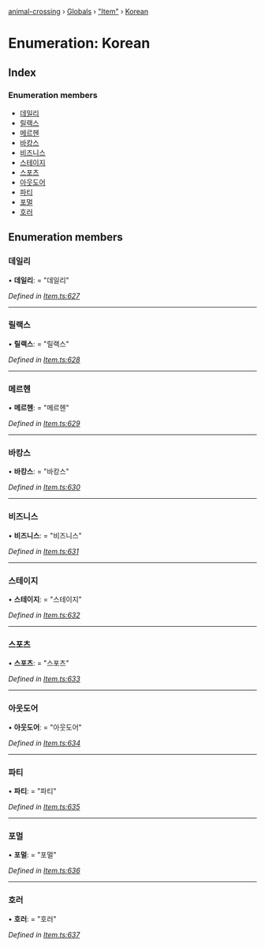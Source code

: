 [animal-crossing](../README.md) › [Globals](../globals.md) › ["Item"](../modules/_item_.md) › [Korean](_item_.korean.md)

# Enumeration: Korean

## Index

### Enumeration members

* [데일리](_item_.korean.md#데일리)
* [릴랙스](_item_.korean.md#릴랙스)
* [메르헨](_item_.korean.md#메르헨)
* [바캉스](_item_.korean.md#바캉스)
* [비즈니스](_item_.korean.md#비즈니스)
* [스테이지](_item_.korean.md#스테이지)
* [스포츠](_item_.korean.md#스포츠)
* [아웃도어](_item_.korean.md#아웃도어)
* [파티](_item_.korean.md#파티)
* [포멀](_item_.korean.md#포멀)
* [호러](_item_.korean.md#호러)

## Enumeration members

###  데일리

• **데일리**: = "데일리"

*Defined in [Item.ts:627](https://github.com/Norviah/animal-crossing/blob/f22c64d/module/types/Item.ts#L627)*

___

###  릴랙스

• **릴랙스**: = "릴랙스"

*Defined in [Item.ts:628](https://github.com/Norviah/animal-crossing/blob/f22c64d/module/types/Item.ts#L628)*

___

###  메르헨

• **메르헨**: = "메르헨"

*Defined in [Item.ts:629](https://github.com/Norviah/animal-crossing/blob/f22c64d/module/types/Item.ts#L629)*

___

###  바캉스

• **바캉스**: = "바캉스"

*Defined in [Item.ts:630](https://github.com/Norviah/animal-crossing/blob/f22c64d/module/types/Item.ts#L630)*

___

###  비즈니스

• **비즈니스**: = "비즈니스"

*Defined in [Item.ts:631](https://github.com/Norviah/animal-crossing/blob/f22c64d/module/types/Item.ts#L631)*

___

###  스테이지

• **스테이지**: = "스테이지"

*Defined in [Item.ts:632](https://github.com/Norviah/animal-crossing/blob/f22c64d/module/types/Item.ts#L632)*

___

###  스포츠

• **스포츠**: = "스포츠"

*Defined in [Item.ts:633](https://github.com/Norviah/animal-crossing/blob/f22c64d/module/types/Item.ts#L633)*

___

###  아웃도어

• **아웃도어**: = "아웃도어"

*Defined in [Item.ts:634](https://github.com/Norviah/animal-crossing/blob/f22c64d/module/types/Item.ts#L634)*

___

###  파티

• **파티**: = "파티"

*Defined in [Item.ts:635](https://github.com/Norviah/animal-crossing/blob/f22c64d/module/types/Item.ts#L635)*

___

###  포멀

• **포멀**: = "포멀"

*Defined in [Item.ts:636](https://github.com/Norviah/animal-crossing/blob/f22c64d/module/types/Item.ts#L636)*

___

###  호러

• **호러**: = "호러"

*Defined in [Item.ts:637](https://github.com/Norviah/animal-crossing/blob/f22c64d/module/types/Item.ts#L637)*
